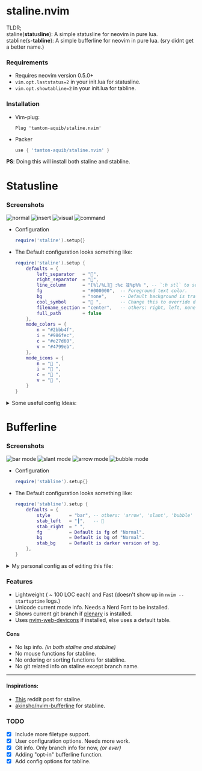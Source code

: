 # staline.nvim
TLDR;<br/> staline(**sta**tus**line**): A simple statusline for neovim in pure lua.<br/>
stabline(s-**tabline**): A simple bufferline for neovim in pure lua. (sry didnt get a better name.)

### Requirements
* Requires neovim version 0.5.0+
* `vim.opt.laststatus=2` in your init.lua for statusline.
* `vim.opt.showtabline=2` in your init.lua for tabline.

### Installation
* Vim-plug:
    ```vim
    Plug 'tamton-aquib/staline.nvim'
    ```
* Packer
    ```lua
    use { 'tamton-aquib/staline.nvim' }
    ```
**PS**: Doing this will install both staline and stabline.

# Statusline

### Screenshots
![normal](https://i.imgur.com/ZBwqI5I.png)
![insert](https://i.imgur.com/9ADMkb7.png)
![visual](https://i.imgur.com/q85p45c.png)
![command](https://i.imgur.com/F9cPtMx.png)
<!-- ![normal](https://user-images.githubusercontent.com/77913442/125925779-667db29f-66f3-45c3-a6e4-956584e477aa.png) -->
<!-- ![insert](https://user-images.githubusercontent.com/77913442/125925850-a8f84b53-ee3e-4ca1-809e-9be9e31a432e.png) -->
<!-- ![visual](https://user-images.githubusercontent.com/77913442/125925903-c39680fe-9e03-423a-b92c-10b3990de786.png) -->
<!-- ![command](https://user-images.githubusercontent.com/77913442/125928738-a42a841b-1982-4e2f-a426-260e1544f5c2.png) -->
<!-- ![command](https://user-images.githubusercontent.com/77913442/125925963-958db580-686d-4947-a68d-aea0d7bb4af8.png) -->


* Configuration
	```lua
	require('staline').setup{}
	```
* The Default configuration looks something like:
    ```lua
    require('staline').setup {
	    defaults = {
	        left_separator   = "",
	        right_separator  = "",
	        line_column      = "[%l/%L] :%c 並%p%% ", -- `:h stl` to see all flags.
	        fg               = "#000000",  -- Foreground text color.
	        bg               = "none",     -- Default background is transparent.
	        cool_symbol      = " ",       -- Change this to override defult OS icon.
	        filename_section = "center",   -- others: right, left, none or custom string.
	        full_path        = false
	    },
	    mode_colors = {
	        n = "#2bbb4f",
	        i = "#986fec",
	        c = "#e27d60",
	        v = "#4799eb",
	    },
	    mode_icons = {
	        n = " ",
	        i = " ",
	        c = " ",
	        v = " ",
	    }
    }
    ```
<details>

<summary> Some useful config Ideas: </summary>

> Create color value tables to match your current colorscheme.
```lua
local gruvbox = {
    n = "#a89985",
    i = "#84a598",
    c = "#8fbf7f",
    v = "#fc802d",    -- etc...
}

-- Assign this table as mode_colors
require('staline').setup{
	mode_colors = gruvbox
}
```
> Use non-unicode characters for showing modes.
```lua
local no_unicode_modes = {
    n = "N ",
    i = "I ",
    c = "C ",
    v = "V ",    -- etc...
}

-- Assign this table as mode_icons.
require('staline').setup{
	mode_icons = no_unicode_modes
}

-- You could change the seperators too if you want.
```
> My personal config as of editing this file:

![staline.nvim](https://i.imgur.com/TCWcnP9.png)
```lua
require('staline').setup {
    defaults = {
        cool_symbol = " ",
        left_separator = "",
        right_separator = "",
    },
    mode_colors = {
        n = "#e27d60"
    }
}
```
> Nvimtree, dashboard, and packer looks like this by default:

![Dashboard](https://i.imgur.com/QFaG8RQ.png) <br/>
![NvimTree](https://i.imgur.com/0ksVx2S.png) <br/>
![Packer](https://i.imgur.com/IPwTlFj.png) <br/>

To turn off staline in NvimTree, set this line in init.lua (from [this issue](https://github.com/glepnir/galaxyline.nvim/issues/178))
```lua
vim.cmd [[au BufEnter,BufWinEnter,WinEnter,CmdwinEnter * if bufname('%') == "NvimTree" | set laststatus=0 | else | set laststatus=2 | endif]]
```

</details>

# Bufferline

### Screenshots
![bar mode](https://i.imgur.com/stkcUAu.png)
![slant mode](https://i.imgur.com/UVS9ii5.png)
![arrow mode](https://i.imgur.com/ERDzicw.png)
![bubble mode](https://i.imgur.com/UjbeyjR.png)


* Configuration
	```lua
	require('stabline').setup{}
	```
* The Default configuration looks something like:
    ```lua
    require('stabline').setup {
	    defaults = {
	        style       = "bar", -- others: 'arrow', 'slant', 'bubble'
	        stab_left   = "┃",   -- 😬
	        stab_right  = " ",
	        fg          = Default is fg of "Normal".
	        bg          = Default is bg of "Normal".
	        stab_bg     = Default is darker version of bg.
	    },
    }
    ```
<details>

<summary>My personal config as of editing this file:</summary>

<!-- ![my stabline config](https://i.imgur.com/7PsnDGa.png) -->
![my stabline config](https://i.imgur.com/cmBdfzx.png)

```lua
require'stabline'.setup {
	style = "slant",
	bg = "#986fec",
	fg = "black",
	stab_right = ""
}
```

</details>

### Features
* Lightweight ( ~ 100 LOC each) and Fast (doesn't show up in `nvim --startuptime` logs.)
* Unicode current mode info. Needs a Nerd Font to be installed.
* Shows current git branch if [plenary](https://github.com/nvim-lua/plenary.nvim) is installed.
* Uses [nvim-web-devicons](https://github.com/kyazdani42/nvim-web-devicons) if installed, else uses a default table.

#### Cons
* No lsp info. *(in both staline and stabline)*
* No mouse functions for stabline.
* No ordering or sorting functions for stabline.
* No git related info on staline except branch name.

---

#### Inspirations:
* [This](https://www.reddit.com/r/vim/comments/ld8h2j/i_made_a_status_line_from_scratch_no_plugins_used/) reddit post for staline.
* [akinsho/nvim-bufferline](https://github.com/akinsho/nvim-bufferline.lua) for stabline.

### TODO

- [x] Include more filetype support.
- [x] User configuration options. Needs more work.
- [x] Git info. Only branch info for now, *(or ever)*
- [x] Adding "opt-in" bufferline function.
- [x] Add config options for tabline.
